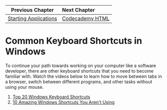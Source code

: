 | Previous Chapter | Next Chapter |
| ------------- |:-------------|
| [Starting Applications](./RUNNING_APPS_WINDOWS.md) | [Codecademy HTML](../../book-2-the-visible-web/chapters/HTML_CODECADEMY.md) |

# Common Keyboard Shortcuts in Windows

To continue your path towards working on your computer like a software developer, there are other keyboard shortcuts that you need to become familiar with. Watch the videos below to learn how to move between tabs in a browser, switch between different programs, and other tasks without using your mouse.

1. [Top 20 Windows Keyboard Shortcuts](https://www.youtube.com/watch?v=uP0kd9_47-o)
1. [10 Amazing Windows Shortcuts You Aren't Using](https://www.youtube.com/watch?v=yZGjhA0B_Ws)
